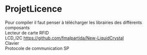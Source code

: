 # ProjetLicence
Pour compiler il faut penser à télécharger les librairies des différents composants  
Lecteur de carte RFID  
LCD_I2C https://github.com/fmalpartida/New-LiquidCrystal  
Clavier  
Protocole de communication SP

